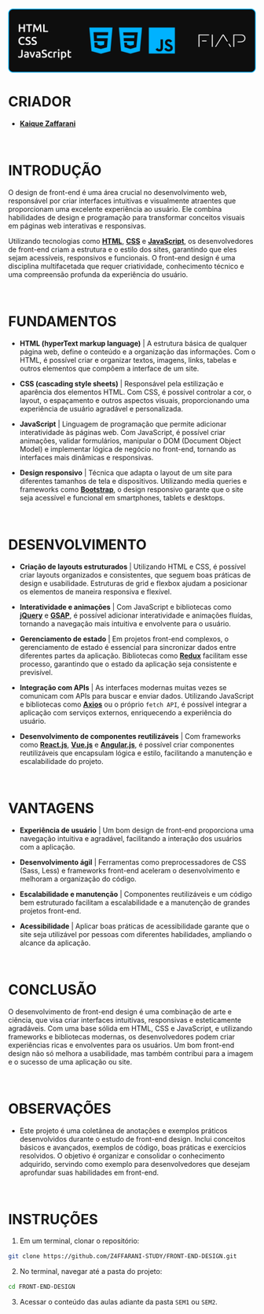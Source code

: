 ![banner](./assets/banner.png)

# CRIADOR
- **[Kaique Zaffarani](https://github.com/Z4ffarani)**

<br>

# INTRODUÇÃO
O design de front-end é uma área crucial no desenvolvimento web, responsável por criar interfaces intuitivas e visualmente atraentes que proporcionam uma excelente experiência ao usuário. Ele combina habilidades de design e programação para transformar conceitos visuais em páginas web interativas e responsivas.

Utilizando tecnologias como **[HTML](https://developer.mozilla.org/pt-BR/docs/Web/HTML)**, **[CSS](https://developer.mozilla.org/pt-BR/docs/Web/CSS)** e **[JavaScript](https://developer.mozilla.org/pt-BR/docs/Web/JavaScript)**, os desenvolvedores de front-end criam a estrutura e o estilo dos sites, garantindo que eles sejam acessíveis, responsivos e funcionais. O front-end design é uma disciplina multifacetada que requer criatividade, conhecimento técnico e uma compreensão profunda da experiência do usuário.

<br>

# FUNDAMENTOS
- **HTML (hyperText markup language)** | A estrutura básica de qualquer página web, define o conteúdo e a organização das informações. Com o HTML, é possível criar e organizar textos, imagens, links, tabelas e outros elementos que compõem a interface de um site.

- **CSS (cascading style sheets)** | Responsável pela estilização e aparência dos elementos HTML. Com CSS, é possível controlar a cor, o layout, o espaçamento e outros aspectos visuais, proporcionando uma experiência de usuário agradável e personalizada.

- **JavaScript** | Linguagem de programação que permite adicionar interatividade às páginas web. Com JavaScript, é possível criar animações, validar formulários, manipular o DOM (Document Object Model) e implementar lógica de negócio no front-end, tornando as interfaces mais dinâmicas e responsivas.

- **Design responsivo** | Técnica que adapta o layout de um site para diferentes tamanhos de tela e dispositivos. Utilizando media queries e frameworks como **[Bootstrap](https://getbootstrap.com)**, o design responsivo garante que o site seja acessível e funcional em smartphones, tablets e desktops.

<br>

# DESENVOLVIMENTO
- **Criação de layouts estruturados** | Utilizando HTML e CSS, é possível criar layouts organizados e consistentes, que seguem boas práticas de design e usabilidade. Estruturas de grid e flexbox ajudam a posicionar os elementos de maneira responsiva e flexível.

- **Interatividade e animações** | Com JavaScript e bibliotecas como **[jQuery](https://jquery.com)** e **[GSAP](https://greensock.com/gsap/)**, é possível adicionar interatividade e animações fluídas, tornando a navegação mais intuitiva e envolvente para o usuário.

- **Gerenciamento de estado** | Em projetos front-end complexos, o gerenciamento de estado é essencial para sincronizar dados entre diferentes partes da aplicação. Bibliotecas como **[Redux](https://redux.js.org)** facilitam esse processo, garantindo que o estado da aplicação seja consistente e previsível.

- **Integração com APIs** | As interfaces modernas muitas vezes se comunicam com APIs para buscar e enviar dados. Utilizando JavaScript e bibliotecas como **[Axios](https://axios-http.com)** ou o próprio `fetch API`, é possível integrar a aplicação com serviços externos, enriquecendo a experiência do usuário.

- **Desenvolvimento de componentes reutilizáveis** | Com frameworks como **[React.js](https://react.dev)**, **[Vue.js](https://vuejs.org)** e **[Angular.js](https://angular.io)**, é possível criar componentes reutilizáveis que encapsulam lógica e estilo, facilitando a manutenção e escalabilidade do projeto.

<br>

# VANTAGENS
- **Experiência de usuário** | Um bom design de front-end proporciona uma navegação intuitiva e agradável, facilitando a interação dos usuários com a aplicação.

- **Desenvolvimento ágil** | Ferramentas como preprocessadores de CSS (Sass, Less) e frameworks front-end aceleram o desenvolvimento e melhoram a organização do código.

- **Escalabilidade e manutenção** | Componentes reutilizáveis e um código bem estruturado facilitam a escalabilidade e a manutenção de grandes projetos front-end.

- **Acessibilidade** | Aplicar boas práticas de acessibilidade garante que o site seja utilizável por pessoas com diferentes habilidades, ampliando o alcance da aplicação.

<br>

# CONCLUSÃO
O desenvolvimento de front-end design é uma combinação de arte e ciência, que visa criar interfaces intuitivas, responsivas e esteticamente agradáveis. Com uma base sólida em HTML, CSS e JavaScript, e utilizando frameworks e bibliotecas modernas, os desenvolvedores podem criar experiências ricas e envolventes para os usuários. Um bom front-end design não só melhora a usabilidade, mas também contribui para a imagem e o sucesso de uma aplicação ou site.

<br>

# OBSERVAÇÕES
- Este projeto é uma coletânea de anotações e exemplos práticos desenvolvidos durante o estudo de front-end design. Inclui conceitos básicos e avançados, exemplos de código, boas práticas e exercícios resolvidos. O objetivo é organizar e consolidar o conhecimento adquirido, servindo como exemplo para desenvolvedores que desejam aprofundar suas habilidades em front-end.

<br>

# INSTRUÇÕES
1. Em um terminal, clonar o repositório:
```bash
git clone https://github.com/Z4FFARANI-STUDY/FRONT-END-DESIGN.git
```

2. No terminal, navegar até a pasta do projeto:
```bash
cd FRONT-END-DESIGN
```

3. Acessar o conteúdo das aulas adiante da pasta `SEM1` ou `SEM2`.
